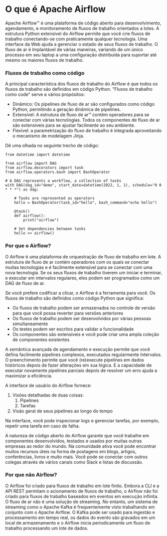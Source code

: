 # O que é Apache Airflow

Apache Airflow™ é uma plataforma de código aberto para desenvolvimento, agendamento, e monitoramento de fluxos de trabalho orientados a lotes. A estrutura Python extensível do Airflow permite que você crie fluxos de trabalho conectando-se com praticamente qualquer tecnologia. Uma interface da Web ajuda a gerenciar o estado de seus fluxos de trabalho. O fluxo de ar é Implantável de várias maneiras, variando de um único processo em seu laptop a uma configuração distribuída para suportar até mesmo os maiores fluxos de trabalho.

### Fluxos de trabalho como código

A principal característica dos fluxos de trabalho do Airflow é que todos os fluxos de trabalho são definidos em código Python. "Fluxos de trabalho como code" serve a vários propósitos:

* Dinâmico: Os pipelines de fluxo de ar são configurados como código Python, permitindo a geração dinâmica de pipelines.
* Extensível: A estrutura de fluxo de ar™ contém operadores para se conectar com várias tecnologias. Todos os componentes de fluxo de ar são extensíveis para se ajustar facilmente ao seu ambiente.
* Flexível: a parametrização do fluxo de trabalho é integrada aproveitando o mecanismo de modelagem Jinja.

Dê uma olhada no seguinte trecho de código:
```
from datetime import datetime

from airflow import DAG
from airflow.decorators import task
from airflow.operators.bash import BashOperator

# A DAG represents a workflow, a collection of tasks
with DAG(dag_id="demo", start_date=datetime(2022, 1, 1), schedule="0 0 * * *") as dag:

    # Tasks are represented as operators
    hello = BashOperator(task_id="hello", bash_command="echo hello")

    @task()
    def airflow():
        print("airflow")

    # Set dependencies between tasks
    hello >> airflow()
```

### Por que o Airflow?

O Airflow é uma plataforma de orquestração de fluxo de trabalho em lote. A estrutura de fluxo de ar contém operadores com os quais se conectar muitas tecnologias e é facilmente extensível para se conectar com uma nova tecnologia. Se os seus fluxos de trabalho tiverem um iniciar e terminar, e executar em intervalos regulares, eles podem ser programados como um DAG de fluxo de ar.

Se você prefere codificar a clicar, o Airflow é a ferramenta para você. Os fluxos de trabalho são definidos como código Python que significa:

* Os fluxos de trabalho podem ser armazenados no controle de versão para que você possa reverter para versões anteriores
* Os fluxos de trabalho podem ser desenvolvidos por várias pessoas simultaneamente
* Os testes podem ser escritos para validar a funcionalidade
* Os componentes são extensíveis e você pode criar uma ampla coleção de componentes existentes


A semântica avançada de agendamento e execução permite que você defina facilmente pipelines complexos, executados regularmente Intervalos. O preenchimento permite que você (re)execute pipelines em dados históricos depois de fazer alterações em sua lógica. E a capacidade de executar novamente pipelines parciais depois de resolver um erro ajuda a maximizar a eficiência.

A interface de usuário do Airflow fornece:

1. Visões detalhadas de duas coisas:
   1. Pipelines
   2. Tarefas
2. Visão geral de seus pipelines ao longo do tempo

Na interface, você pode inspecionar logs e gerenciar tarefas, por exemplo, repetir uma tarefa em caso de falha.

A natureza de código aberto do Airflow garante que você trabalhe em componentes desenvolvidos, testados e usados por muitas outras empresas ao redor do mundo. Na comunidade ativa você pode encontrar muitos recursos úteis na forma de postagens em blogs, artigos, conferências, livros e muito mais. Você pode se conectar com outros colegas através de vários canais como Slack e listas de discussão.

### Por que não Airflow?

O Airflow foi criado para fluxos de trabalho em lote finito. Embora a CLI e a API REST permitam o acionamento de fluxos de trabalho, o Airflow não foi criado para fluxos de trabalho baseados em eventos em execução infinita. O fluxo de ar não é uma solução de streaming. No entanto, um sistema de streaming como o Apache Kafka é frequentemente visto trabalhando em conjunto com o Apache Airflow. O Kafka pode ser usado para ingestão e processamento em tempo real, os dados do evento são gravados em um local de armazenamento e o Airflow inicia periodicamente um fluxo de trabalho processando um lote de dados.
